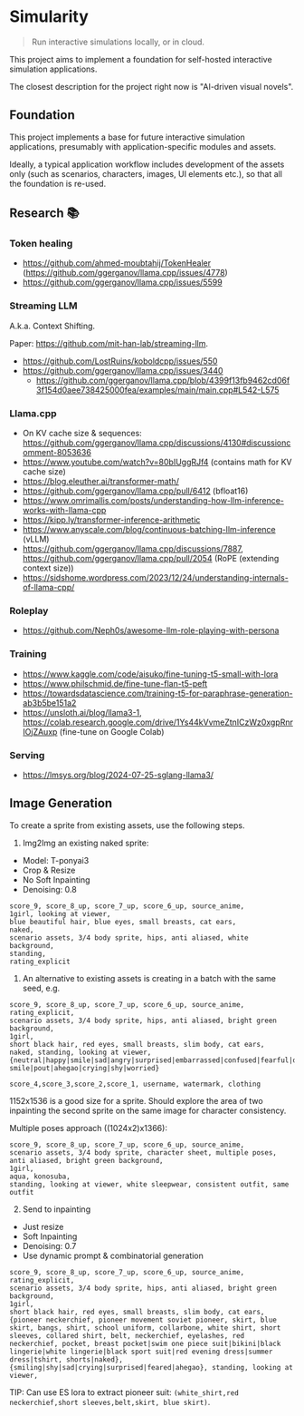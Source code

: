 # Simularity

> Run interactive simulations locally, or in cloud.

This project aims to implement a foundation for self-hosted interactive simulation applications.

The closest description for the project right now is "AI-driven visual novels".

## Foundation

This project implements a base for future interactive simulation applications, presumably with application-specific modules and assets.

Ideally, a typical application workflow includes development of the assets only (such as scenarios, characters, images, UI elements etc.), so that all the foundation is re-used.

## Research 📚

### Token healing

- https://github.com/ahmed-moubtahij/TokenHealer (https://github.com/ggerganov/llama.cpp/issues/4778)
- https://github.com/ggerganov/llama.cpp/issues/5599

### Streaming LLM

A.k.a. Context Shifting.

Paper: https://github.com/mit-han-lab/streaming-llm.

- https://github.com/LostRuins/koboldcpp/issues/550
- https://github.com/ggerganov/llama.cpp/issues/3440
  - https://github.com/ggerganov/llama.cpp/blob/4399f13fb9462cd06f3f154d0aee738425000fea/examples/main/main.cpp#L542-L575

### Llama.cpp

- On KV cache size & sequences: https://github.com/ggerganov/llama.cpp/discussions/4130#discussioncomment-8053636
- https://www.youtube.com/watch?v=80bIUggRJf4 (contains math for KV cache size)
- https://blog.eleuther.ai/transformer-math/
- https://github.com/ggerganov/llama.cpp/pull/6412 (bfloat16)
- https://www.omrimallis.com/posts/understanding-how-llm-inference-works-with-llama-cpp
- https://kipp.ly/transformer-inference-arithmetic
- https://www.anyscale.com/blog/continuous-batching-llm-inference (vLLM)
- https://github.com/ggerganov/llama.cpp/discussions/7887, https://github.com/ggerganov/llama.cpp/pull/2054 (RoPE (extending context size))
- https://sidshome.wordpress.com/2023/12/24/understanding-internals-of-llama-cpp/

### Roleplay

- https://github.com/Neph0s/awesome-llm-role-playing-with-persona

### Training

- https://www.kaggle.com/code/aisuko/fine-tuning-t5-small-with-lora
- https://www.philschmid.de/fine-tune-flan-t5-peft
- https://towardsdatascience.com/training-t5-for-paraphrase-generation-ab3b5be151a2
- https://unsloth.ai/blog/llama3-1, https://colab.research.google.com/drive/1Ys44kVvmeZtnICzWz0xgpRnrIOjZAuxp (fine-tune on Google Colab)

### Serving

- https://lmsys.org/blog/2024-07-25-sglang-llama3/

## Image Generation

To create a sprite from existing assets, use the following steps.

1. Img2Img an existing naked sprite:

- Model: T-ponyai3
- Crop & Resize
- No Soft Inpainting
- Denoising: 0.8

```
score_9, score_8_up, score_7_up, score_6_up, source_anime,
1girl, looking at viewer,
blue beautiful hair, blue eyes, small breasts, cat ears,
naked,
scenario assets, 3/4 body sprite, hips, anti aliased, white background,
standing,
rating_explicit
```

1. An alternative to existing assets is creating in a batch with the same seed, e.g.

```prompt-positive
score_9, score_8_up, score_7_up, score_6_up, source_anime, rating_explicit,
scenario assets, 3/4 body sprite, hips, anti aliased, bright green background,
1girl,
short black hair, red eyes, small breasts, slim body, cat ears,
naked, standing, looking at viewer,
{neutral|happy|smile|sad|angry|surprised|embarrassed|confused|fearful|determined|bored|anxious|excited|tired|annoyed|playful|curious|fanged smile|pout|ahegao|crying|shy|worried}
```

```prompt-negative
score_4,score_3,score_2,score_1, username, watermark, clothing
```

1152x1536 is a good size for a sprite.
Should explore the area of two inpainting the second sprite on the same image for character consistency.

Multiple poses approach ((1024x2)x1366):

```prompt-positive
score_9, score_8_up, score_7_up, score_6_up, source_anime,
scenario assets, 3/4 body sprite, character sheet, multiple poses, anti aliased, bright green background,
1girl,
aqua, konosuba,
standing, looking at viewer, white sleepwear, consistent outfit, same outfit
```

2. Send to inpainting

- Just resize
- Soft Inpainting
- Denoising: 0.7
- Use dynamic prompt & combinatorial generation

```
score_9, score_8_up, score_7_up, score_6_up, source_anime, rating_explicit,
scenario assets, 3/4 body sprite, hips, anti aliased, bright green background,
1girl,
short black hair, red eyes, small breasts, slim body, cat ears,
{pioneer neckerchief, pioneer movement soviet pioneer, skirt, blue skirt, bangs, shirt, school uniform, collarbone, white shirt, short sleeves, collared shirt, belt, neckerchief, eyelashes, red neckerchief, pocket, breast pocket|swim one piece suit|bikini|black lingerie|white lingerie|black sport suit|red evening dress|summer dress|tshirt, shorts|naked},
{smiling|shy|sad|crying|surprised|feared|ahegao}, standing, looking at viewer,
```

TIP: Can use ES lora to extract pioneer suit: `(white_shirt,red neckerchief,short sleeves,belt,skirt, blue skirt)`.
